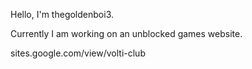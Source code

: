 Hello, I'm thegoldenboi3.

Currently I am working on an unblocked games website.

sites.google.com/view/volti-club
